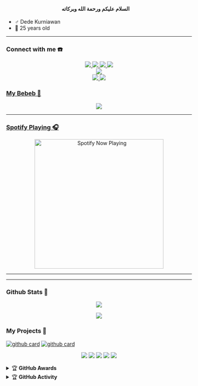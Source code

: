 


<h4 align="center"> السلام عليكم ورحمة الله وبركاته <img src="https://user-images.githubusercontent.com/1303154/88677602-1635ba80-d120-11ea-84d8-d263ba5fc3c0.gif" width="15px" alt=""><br></h4>


<p align="center">

- ♂️ Dede Kurniawan
- 🧓 25 years old
</p>

------
### Connect with me ☎️
<p align="center">
  <a href="https://instagram.com/dede_klender"><img src="https://img.shields.io/badge/Instagram-E4405F?style=for-the-badge&logo=instagram&logoColor=white"/> 
  <a href="https://wa.me/6285892734104"><img src="https://img.shields.io/badge/WhatsApp-25D366?style=for-the-badge&logo=whatsapp&logoColor=white" />
  <a href="https://www.facebook.com/ClanDare"><img src="https://img.shields.io/badge/Facebook-%234267B2.svg?&style=for-the-badge&logo=facebook&logoColor=white" />
  <a href="https://t.me/ClanDare"><img src="https://img.shields.io/badge/Telegram-%230088cc.svg?&style=for-the-badge&logo=telegram&logoColor=white" /> <br>
  <a href="https://youtube.com/c/ClanDare"><img src="https://img.shields.io/badge/YouTube-ClanDare-ff0000?style=for-the-badge&logo=youtube&logoColor=ff0000&link=https://youtube.com/@ClanDare" /><br>
  <a name=CraXID&label=VIEWS&style=flat-square&color=orange" />
  <a href="https://github.com/CraXID"><img src="https://img.shields.io/badge/-GitHub-black?style=flat-square&logo=github" /> 
  <a href="https://youtube.com/c/ClanDare"><img src="https://img.shields.io/youtube/channel/subscribers/UCGSp6Q-7PC0pR8K2CFKBm3A?style=social" /> <br>
  <!--<a href="https://komarev.com/ghpvc/?username=CraXID&color=blue&style=flat-square&label=Profile+Views"><img title="Watching" src="https://komarev.com/ghpvc/?username=CraXID&color=green&style=flat-square&label=Profile+View"></a>-->
</p>

### My Bebeb 🥰
<p align="center">
  <img src="https://btch.pages.dev/file/21e0f89d26bbe704fe77a.jpg" />
</p>

------

### Spotify Playing 🎧

<p align="center">
  <a href="https://open.spotify.com/track/0n10Fd6ngamS1IvYKrONpm" target="_blank"><img src="https://now-playing-on-spotify.vercel.app/api/spotify" alt="Spotify Now Playing" width="350"/></a>
</p>

------
<!--### Random Anime ⛩️

<p align="center">
  <img src="https://api.anime/random" />
</p>-->

------
### Github Stats 🚀

<p align="center"><a href="https://github.com/CraXID"><img src="https://github-readme-stats.vercel.app/api?username=CraXID&show_icons=true&theme=radical"></a></p>
<p align="center"><a href="https://github.com/CraXID"><img src="https://github-readme-stats.vercel.app/api/top-langs/?username=CraXID&theme=radical&layout=compact"></a></p> 

### My Projects 🔭
<a href="https://github.com/CraXID/rairu-kun">![github card](https://github-readme-stats.vercel.app/api/pin/?username=CraXID&repo=rairu-kun&theme=dark)</a>
<a href="https://github.com/CraXID/gooshe-kun">![github card](https://github-readme-stats.vercel.app/api/pin/?username=CraXID&repo=gooshe-kun&theme=nightowl)</a>
<!--<a href="https://github.com/CraXID/akebi-bot">![github card](https://github-readme-stats.vercel.app/api/pin/?username=CraXID&repo=akebi-bot&theme=dark)</a>-->
<!--<a href="https://github.com/adiwajshing/Baileys">![github card](https://github-readme-stats.vercel.app/api/pin/?username=adiwajshing&repo=baileys&theme=nightowl)</a>-->
<!--<a href="https://github.com/zeeone-ofc/Alphabot-Md">![github card](https://github-readme-stats.vercel.app/api/pin/?username=zeeone-ofc&repo=alphabot-md&theme=dark)</a>-->
<!--<a href="https://github.com/FatihArridho/islamiah">![github card](https://github-readme-stats.vercel.app/api/pin/?username=fatiharridho&repo=islamiah&theme=nightowl)</a>-->
<!--<a href="https://github.com/FatihArridho/pramuka">![github card](https://github-readme-stats.vercel.app/api/pin/?username=fatiharridho&repo=pramuka&theme=dark)</a>-->


<p align="center">
    <img src="https://img.shields.io/badge/OS-Linux-blue?&logo=Linux" />
    <img src="https://img.shields.io/badge/OS-Android-blue?&logo=Android" />
    <img src="https://img.shields.io/badge/IDE-Xcode-blue?&logo=Xcode" />
    <img src="https://img.shields.io/badge/Featherpad-blue?&logo=Featherpad&logoColor=blue" />
    <img src="https://img.shields.io/badge/Sublime%20Text-gray?&logo=Sublime-Text" />
</p>
<details>
    <summary>&#127942 <b>GitHub Awards</b></summary><br/>

![Github Trophy](https://github-profile-trophy.vercel.app/?username=CraXID)

</details>

<details>
    <summary>&#127942 <b>GitHub Activity</b></summary><br/>

![Metrics](https://metrics.lecoq.io/CraXID?template=terminal&base=header%2C%20activity%2C%20community%2C%20repositories%2C%20metadata&base.indepth=false&base.hireable=false&base.skip=false&config.timezone=Asia%2FJakarta)

</details> 
